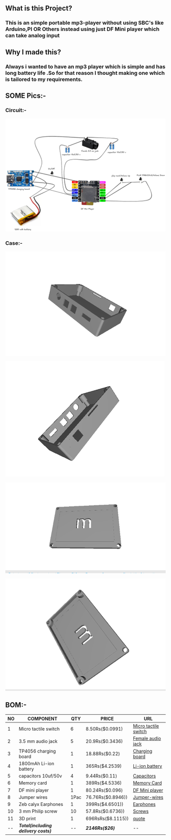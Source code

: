## What is this Project?
### This is an simple portable mp3-player without using SBC's like Arduino,PI OR Others instead using just DF Mini player which can take analog input

## Why I made this?
### Always i wanted to have an mp3 player which is simple and has long battery life .So for that reason I thought making one which is tailored to my requirements.

## SOME Pics:- 

### Circuit:-
![Circuit](https://github.com/MithilSaiReddy/mp3-player/blob/main/assets/Circuit_Final.png)

### Case:- 
![Case_Bottom_1](https://github.com/MithilSaiReddy/mp3-player/blob/main/assets/Bottom_1.png)

![Case_Bottom_2](https://github.com/MithilSaiReddy/mp3-player/blob/main/assets/Bottom_2.png)

![Case_Top_1](https://github.com/MithilSaiReddy/mp3-player/blob/main/assets/Top_1.png)

![Case_Top_2](https://github.com/MithilSaiReddy/mp3-player/blob/main/assets/Top_2.png)

## BOM:-
| NO |COMPONENT  | QTY | PRICE|URL
|--|--|--|--|--|
|1|Micro tactile switch| 6 |8.50Rs($0.0991) | [Micro tactile switch](https://ebhoot.in/shop-2/electronics-components/switch-push-button/2pin-round-pushbutton-spst-straight-tactile-micro-switch-through-hole/) |
|2|3.5 mm audio jack| 5 |20.9Rs($0.3436) | [Female audio jack](https://sharvielectronics.com/product/pj-359-b-3-5mm-pcb-mount-3-pin-socket-headphone-stereo-jack-audio/) |
|3|TP4056 charging board| 1 |18.88Rs($0.22) | [Charging board](https://ebhoot.in/shop-2/electronics-modules/bms-module-battery-charging-module/tp4056-1a-li-ion-lithium-battery-charging-module-with-current-protection-type-c/) |
|4|1800mAh Li-ion battery| 1 |365Rs($4.2539) | [Li-ion battery](https://sharvielectronics.com/product/lipo-rechargeable-battery-3-7v-1800mah-model-kp-503548/)|
|5| capacitors 10uf/50v| 4 |9.44Rs($0.11) | [Capacitors](https://ebhoot.in/shop-2/electronics-components/capacitors/10uf-50v-electrolytic-capacitor/?) |
|6| Memory card| 1 |389Rs($4.5336) | [Memory Card](https://sharvielectronics.com/product/official-raspberry-pi-32gb-micro-sd-card-a2-class-unprogrammed/)|
|7| DF mini player| 1 |80.24Rs($0.096) | [DF Mini player](https://ebhoot.in/shop-2/electronics-modules/amplifier-modules/dfplayer-mini-mp3-player-module-mp3-voice-decode-board-supporting-tf-card-u-disk-io-serial-port-ad-mp3-tf-16p/)|
|8| Jumper wires| 1Pac |76.76Rs($0.8946)) | [Jumper-wires](https://sharvielectronics.com/product/male-to-male-jumper-wire-connector-40-pieces)|
|9| Zeb calyx Earphones| 1 |399Rs($4.6501)) | [Earphones](https://www.amazon.in/gp/product/B07XCX1P4P/ref=ox_sc_act_title_1?smid=AJ6SIZC8YQDZX&psc=1)|
|10| 3 mm Philip screw| 10|57.8Rs($0.6736)) | [Screws]( https://sharvielectronics.com/product/m3x10mm-phillips-head-mounting-screw-stainless-steel/)|
|11| 3D print| 1 |696RsRs($8.1115)) |[quote](https://github.com/MithilSaiReddy/mp3-player/blob/main/assets/3Ding%20_quote.png)| 
|--| ***Total(including delivery costs)***| -- |***2146Rs($26)*** |--| 
